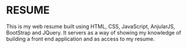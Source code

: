 # RESUME
This is my web resume built using HTML, CSS, JavaScript, AnjularJS, BootStrap and JQuery. It servers as a way of showing my knowledge of building a front end application and as access to my resume.
